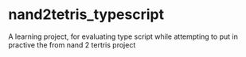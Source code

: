 # nand2tetris_typescript
A learning project, for evaluating type script while attempting to put in practive the from nand 2 tertris  project
